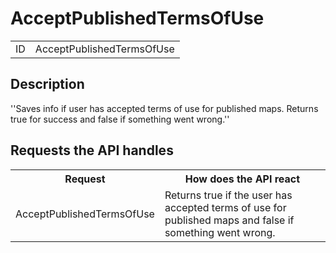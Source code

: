 # AcceptPublishedTermsOfUse

<table>
  <tr>
    <td>ID</td><td>AcceptPublishedTermsOfUse</td>
  </tr>
</table>

## Description

''Saves info if user has accepted terms of use for published maps. Returns true for success and false if something went wrong.''

## Requests the API handles

<table>
  <tr>
    <th>Request</th><th>How does the API react</th>
  </tr>
  <tr>
    <td>AcceptPublishedTermsOfUse</td><td> Returns true if the user has accepted terms of use for published maps and false if something went wrong. </td>
  </tr>
</table>
